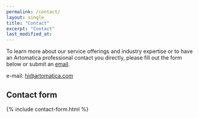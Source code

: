 ```yaml
---
permalink: /contact/
layout: single
title: "Contact"
excerpt: "Contact"
last_modified_at:
---
```


<p> To learn more about our service offerings and industry expertise or to have an Artomatica professional contact you directly, please fill out the form below or submit an <a href = "mailto: hi@artomatica.com">email</a>.</p>

e-mail: <a href = "mailto: hi@artomatica.com">hi@artomatica.com</a>

## Contact form

{% include contact-form.html %}

